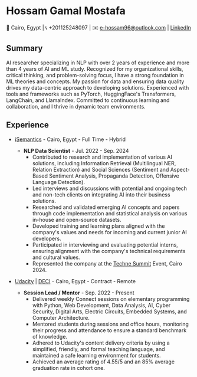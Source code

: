 # Hossam Gamal Mostafa

📍 Cairo, Egypt | 📞 +201125248097 | ✉️ [e-hossam96@outlook.com](mailto:e-hossam96@outlook.com) | [LinkedIn](https://linkedin.com/in/e-hossam96/)

## Summary

AI researcher specializing in NLP with over 2 years of experience and more than 4 years of AI and ML study. Recognized for my organizational skills, critical thinking, and problem-solving focus, I have a strong foundation in ML theories and concepts. My passion for data and ensuring data quality drives my data-centric approach to developing solutions. Experienced with tools and frameworks such as PyTorch, HuggingFace's Transformers, LangChain, and LlamaIndex. Committed to continuous learning and collaboration, and I thrive in dynamic team environments.

## Experience

- [iSemantics](https://www.isemantics.ai/) - Cairo, Egypt - Full Time - Hybrid

  - **NLP Data Scientist** - Jul. 2022 - Sep. 2024
    - Contributed to research and implementation of various AI solutions, including Information Retrieval (Multilingual NER, Relation Extraction) and Social Sciences (Sentiment and Aspect-Based Sentiment Analysis, Propaganda Detection, Offensive Language Detection).
    - Led interviews and discussions with potential and ongoing tech and non-tech clients on integrating AI into their business solutions.
    - Researched and validated emerging AI concepts and papers through code implementation and statistical analysis on various in-house and open-source datasets.
    - Developed training and learning plans aligned with the company's values and needs for incoming and current junior AI developers.
    - Participated in interviewing and evaluating potential interns, ensuring alignment with the company's technical requirements and cultural values.
    - Represented the company at the [Techne Summit](https://cairo.technesummit.com/2024) Event, Cairo 2024.

- [Udacity](https://www.udacity.com/) | [DECI](https://deci.gov.eg/) - Cairo, Egypt - Contract - Remote

  - **Session Lead / Mentor** - Sep. 2022 - Present
    - Delivered weekly Connect sessions on elementary programming with Python, Web Development, Data Analysis, AI, Cyber Security, Digital Arts, Electric Circuits, Embedded Systems, and Computer Architecture.
    - Mentored students during sessions and office hours, monitoring their progress and attendance to ensure a standard benchmark of knowledge.
    - Adhered to Udacity's content delivery criteria by using a simplified, friendly, and formal teaching language, and maintained a safe learning environment for students.
    - Achieved an average rating of 4.55/5 and an 85% average graduation rate in cohort one.
